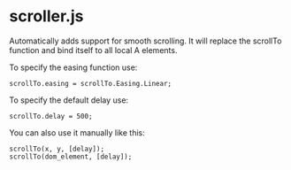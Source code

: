 scroller.js
===========

Automatically adds support for smooth scrolling. It will replace the scrollTo
function and bind itself to all local A elements.

To specify the easing function use:

	scrollTo.easing = scrollTo.Easing.Linear;


To specify the default delay use:

	scrollTo.delay = 500;

You can also use it manually like this:

	scrollTo(x, y, [delay]);
	scrollTo(dom_element, [delay]);

